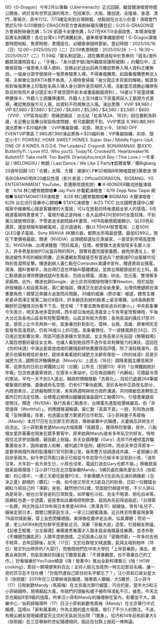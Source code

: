 GD（G-Dragon）今年2月以專輯《Ubermensch》正式回歸，繼首爾演唱會時間公開後，終於宣布世界巡演的場次，包括東京、大阪、雅加達、吉隆坡、香港、澳門…等場次，其中7/12、7/13確定來到台灣開唱，地點就在台北小巨蛋！演唱會門票於5/18-5/20開放G-DRAGON官方會員粉絲優先購登記；5/25 G-DRAGON官方會員粉絲優先購；5/26 凱基卡友優先購；5/27在KKTIX全面啟售，本場演唱會採實名制購票！各位台灣V.I.P們沸騰起來，磨拳擦掌準備搶票啦！G-Dragon演唱會時間地點、售票時間、票價座位、必聽歌單隨時更新。登記時間：2025/05/18（日）12:00～2025/05/20（二）23:59售票時間：2025/05/26（一）16:30～2025/05/27（二）11:59採「實名制認證」，請在購票過程中於票券的「姓名(海外觀眾寫護照姓名) 」、「手機」、「身分證字號(海外觀眾寫護照號碼) 」的欄位中，正確填寫每一張票券入場人資料，並務必於送出前再次確認票券入場人資料正確無誤。一個身分證字號限持一張票券驗票入場，不得重複購票。如因重複購票無法入場，主辦單位及KKTIX概不負責。入場時會掃描「身分證正本背面的條碼」驗證及核對每張票券上印製姓名與入場人身分證件是否相符入場，活動當天請務必攜帶有效且附有照片身分證正本(不接受證件影本或畫面截圖資料) ，14歲以下孩童請攜帶健保卡、外籍人士請攜帶護照、外籍人士及14歲以下孩童將採人工驗證方式進場，確認無誤後方可入場，如資料不符將無法入場。演出票價：VVIP $8,980 / VIP $7,980 / $7,880 / $7,280 / $6,680 / $5,580 / $4,580 / $3,580 / $800 （VVIP、VIP區為站票）視線遮蔽區：台北站「紅紫1A2A、1B2B」因位置較為斜邊，太近舞台及舞台架設角度問題，有可能觀賞不到。VVIP票區 $8,980 為$8,960演出票券＋$20福利券：VVIP專屬掛繩、彩排、限定小卡、SEND OFF EVENTVIP票區 $7,980 為$7,960演出票券＋$20福利券：VIP專屬掛繩、彩排、限定小卡1. POWER2. HOME SWEET HOME3. Super Star / Middle Figers-Up4. ONE OF A KIND5. R.O.D.6. The Leaders7. Crayon8. BONAMANA9. 那XX10. Butterfly11. I Love It12. Who you13. Today14. Crooked15. Heartbreaker16. Bullshit17. Take me18. Too Bad19. Drama[Ancore]A Boy / This Love / 一年車站 / IBELONGIIU / 無題 / Last Dance / We Like 2 Party❣️首爾直擊／爆Bigbang 20週年回歸 GD「合體」太陽、大聲：謝謝V.I.P❣️GD相隔8年開唱震撼3萬歌迷 預告BIGBANG明年20歲玩性感（影片來源：OfficialGDRAGON、BIGBANG、YG ENTERTAINMENT YouTube，若遭移除請見諒）● K-WONDER韓流拼盤演唱會：6/14 林口體育館開唱● Jay Park 朴載範演唱會：6/19 Zepp New Taipei 開唱● BABYMONSTER演唱會：6/28 林口體育館開唱● BIGBANG 大聲演唱會：6/28 台北流行音樂中心開唱● STAYC演唱會：8/23 TICC 台北國際會議中心開唱家中娛樂核心就是客廳裡的大電視，可以在放鬆的時候連結全家人的感情。5月精選電視特賣會來了，電視升級正是時候！各大品牌42吋到65吋全面狂降，不到萬元就能帶回家，不管是追求劇院級4K畫質、HDR高動態範圍顯示、QLED色彩還原，還是想擁有聯網電視，這次通通有，像LG 55吋AI智慧電視、三星50吋QLED量子電視、Sony BRAVIA 4K顯示器，都祭出市場最低價，最低6299元，現在下單價格最甜。輝達（NVIDIA）台灣總部選址花落誰家，一直受到市場高度關注。NVIDIA執...台灣演藝圈「閃兵風波」狂燒，檢警擴大追查發現多名藝人涉入，許多男星紛紛PO出當兵時的照片，證實有盡完國家義務，避免慘遭炎上，曾做過變性手術的網紅罔腰，近來遭網友質疑是否有當過兵？她直接PO出服替代役時的青澀照反擊。輝達創辦人黃仁勳在Computex演講中宣布，輝達將與台積電、鴻海、國科會聯手，為台灣打造世界級AI基礎建設，並將台灣總部設於北士科。黃仁勳感謝台灣供應鏈成就AI生態系，包括台積電、鴻海、矽品、京元電、雙鴻等多家廠商。此外，輝達也與Google、迪士尼共同開發物理引擎Newton，用於協助研發機器人和自駕系統。黃仁勳強調，輝達正在創造全新產業，台灣供應鏈將扮演重要角色！檢警近來擴大追查閃兵問題，39歲的威廉（廖亦崟）被逮，體育主播老婆卓君澤正懷第二胎已8個月，許多酸民到她的臉書上留言嗆聲。台8演員劉至翰對於這種情況也看不下去，發文喊：「不要去欺負那些逃兵的妻小。」中央氣象署今天表示，明天各地多雲到晴，西半部沿海地區清晨至上午有零星短暫陣雨，午後大台北及各地山區易有短暫雷陣雨，山區並有較大雨勢；各地高溫約攝氏31至35度，感受上比今天再熱一些，氣象署也針對彰化、雲林、台南、高雄、屏東明天天氣發布高溫資訊，仍有36度以上的可能。氣象署預估，下一波鋒面將在24日、25日接近並影響台灣，雨區可能逐漸擴大至南部。女主角高旻示先前因《無聲蛙鳴》入圍百想藝術最佳女主角，也讓人看到她自然不造作並具有爆發力的演技，這回在《你的味道》中演出愛美食成痴的難搞廚師依舊獲得高評價，除了演技精湛外，高旻示也擁有絕佳好身材，趕快來看看她的減肥方法都有哪些～《你的味道》高旻示減肥方法...國際信評機構穆迪（Moody’s）上週五（16日）調降美國主權信用評等，從原先的日前台灣鐵路公司（台鐵）公布去（民國113）年的「台灣鐵路統計年報」包含旅運量等資訊；在眾多火車站中，位在南迴線的「內獅站」可謂最冷清的車站，平均一天不到2人進出。賴政府積極推動「去蔣化」，目前已處置264筆威權象徵的塑像、遺像或命名空間，仍有677筆待處理。至於各地中正路改名部分，內政部表示，正研擬相關方案，未來將適時與地方政府溝通，共同推動促進轉型正義所訂的法定任務。台積電近期傳出醞釀調漲晶圓代工報價10％，引發產業鏈高度關注。輝達（NVIDIA）執行長黃仁勳表示，台積電先進製程價格雖高，但「非常值得（Worthful）」。供應鏈普遍解讀，黃仁勳「高貴不貴」一說，形同為台積電「反映價值」背書，也透露出雙方緊密的合作默契。汪小菲與妻子馬筱梅（Mandy）本月17日在北京郡王府酒店，舉辦豪華中式婚禮，夫妻倆互許終生片段流出，汪小菲對著老婆Mandy大喊兩聲「我願意」，獲得熱烈掌聲，其中，八點檔女星許蓁蓁也現身在眾多賓客中，原來她與Mandy是有多年私交的好友，特地飛往北京參加婚禮，親自獻上祝福。余天女婿陳鑒（Gary）去年11月被控當詐騙集團收水手，因與被害人和解，被判處2年徒刑，緩刑5年。而余天李亞萍原本一度要爭兩個外孫的監護權打官司對簿公堂，後來雙方協調達成共識，一星期讓小孩回余家兩次。如今李亞萍鬆口表示已經從今年初至今已經半年沒見到小孩，「過年沒來，大年初一余大哥生日，小孩也沒來，電話打過去Gary也都不接。」蔡維歆兩個家庭兩樣情！汪小菲17日在北京娶新歡Mandy，S媽仍處在痛失愛女大S（徐熙媛）的心情中，一連三天都在臉書PO文，不斷重聽大S生前為主演的偶像劇《泡沫之夏》獻唱的〈鑽石〉一曲，如今她又坦言大S是自己的肋骨。日前一位韓國女網紅介紹自己的「凍齡」爸爸，雖然他已62歲，但面貌仍相當年輕，不少人誤以為是哥哥，她也分享爸爸的日常飲食，如早餐吃沙拉、完全不喝酒、拒吃白米等。該網紅也進一步透露，爸爸會如此嚴格控制飲食，是因為先前得過癌症。「台灣第一名模」林志玲自2019年與日本男星AKIRA（黑澤良平）結婚後，育有1名兒子，婚後定居日本，偶爾公開家庭生活，一家三口甜蜜滿滿。近日林志玲驚喜現身第78屆坎城影展，穿上金色閃耀禮服，美得像從畫中走出來，仙氣爆棚；而另一邊，老公AKIRA則在社群罕見更新近況，頂著「長髮大叔」造型，引發網友熱議。【記者王郁惠／台北報導】樂團美秀集團才入圍本屆金曲獎最佳樂團，並憑夯歌《手機錢包鑰匙菸》入圍年度歌曲獎，之前因身心狀況「留職停薪」一年多的吉他手修齊，去年回歸後，前天（17日）又於社群發文喊退團，氣得主唱狗柏昨（18日）發文列出修齊的7大惡行，而晚間他們在中央大學的「上岸音樂節」演出，依舊全員到齊，但氣氛微妙到讓台下聽眾氣轟：「不尊重觀眾，也不尊重自己的工作。」好看娛樂於YouTube頻道《嗨！營業中》推出全新料理單元《嗨！HOW cooking》，節目一開場便笑料百出！主持人姚元浩竟然一時忘記節目名稱，讓一旁的莎莎忍不住吐槽：「你竟然連自己節目的名字都忘了？」汪小菲和已故女星大S（徐熙媛）2011年在三亞舉辦海島婚禮，隨著兩人離婚、大S離世，汪小菲今（17）日和新歡Mandy（馬筱梅）在北京風光舉行婚宴，巧合的是，當年大S和汪小菲結婚時，現場颳起大風，伴娘們的頭髮和裙子被吹得凌亂不已，據悉，今天北京也颳起8至9級的強風，所幸汪小菲和Mandy的婚禮辦在室內，影響並不大。娛樂中心／翁莉婷報導昨（17）日汪小菲和新歡馬筱梅（Mandy）在北京舉行中式婚禮，這場以「家和萬事興」作為主題的盛大場面，吸引了不少人的關注。不過，有眼尖網友發現婚禮當天北京的天氣狀況出現「1異象」，恰巧和14年前和前妻大S（徐熙媛）在三亞舉辦的世紀婚禮相同，因此在社群上掀起一陣熱議。